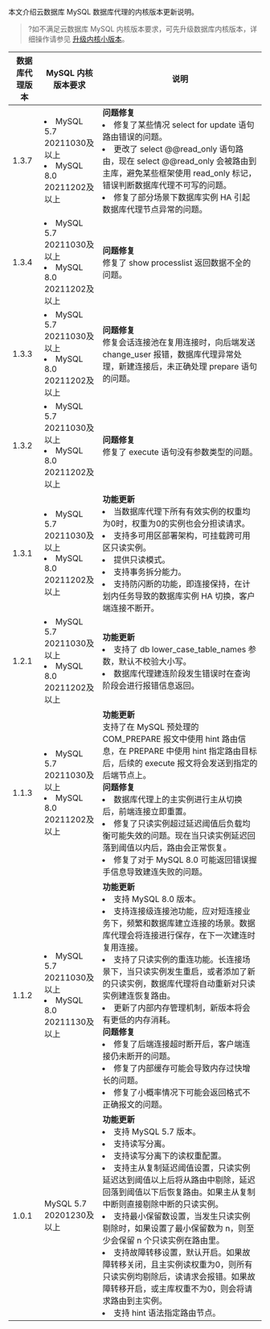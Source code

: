 ﻿本文介绍云数据库 MySQL 数据库代理的内核版本更新说明。
>?如不满足云数据库 MySQL 内核版本要求，可先升级数据库内核版本，详细操作请参见 [升级内核小版本](https://intl.cloud.tencent.com/document/product/236/36816)。
>
<table>
<thead>
<tr>
<th>数据库代理版本</th>
<th>MySQL 内核版本要求</th>
<th>说明</th>
</tr>
</thead>
<tbody>
<tr>
<td>1.3.7</td>
<td><li>MySQL 5.7 20211030及以上</li><li>MySQL 8.0 20211202及以上</li></td>
<td><strong>问题修复</strong><li>修复了某些情况 select for update 语句路由错误的问题。</li><li>更改了 select @@read_only 语句路由，现在 select @@read_only 会被路由到主库，避免某些框架使用 read_only 标记，错误判断数据库代理不可写的问题。</li><li>修复了部分场景下数据库实例 HA 引起数据库代理节点异常的问题。</li></td>
</tr>
<tr>
<td>1.3.4</td>
<td><li>MySQL 5.7 20211030及以上</li><li>MySQL 8.0 20211202及以上</li></td>
<td><strong>问题修复</strong><br>修复了 show processlist 返回数据不全的问题。</td>
</tr>
<tr>
<td>1.3.3</td>
<td><li>MySQL 5.7 20211030及以上</li><li>MySQL 8.0 20211202及以上</li></td>
<td><strong>问题修复</strong><br>修复会话连接池在复用连接时，向后端发送 change_user 报错，数据库代理异常处理，新建连接后，未正确处理 prepare 语句的问题。</td>
</tr>
<tr>
<td>1.3.2</td>
<td><li>MySQL 5.7 20211030及以上</li><li>MySQL 8.0 20211202及以上</li></td>
<td><strong>问题修复</strong><br>修复了 execute 语句没有参数类型的问题。</td>
</tr>
<tr>
<td>1.3.1</td>
<td><li>MySQL 5.7 20211030及以上</li><li>MySQL 8.0 20211202及以上</li></td>
<td><strong>功能更新</strong><li>当数据库代理下所有有效实例的权重均为0时，权重为0的实例也会分担读请求。</li><li>支持多可用区部署架构，可挂载跨可用区只读实例。</li><li>提供只读模式。</li><li>支持事务拆分能力。</li><li>支持防闪断的功能，即连接保持，在计划内任务导致的数据库实例 HA 切换，客户端连接不断开。</li></td>
</tr>
<tr>
<td>1.2.1</td>
<td><li>MySQL 5.7 20211030及以上</li><li>MySQL 8.0 20211202及以上</li></td>
<td><strong>功能更新</strong><li>支持了 db lower_case_table_names 参数，默认不校验大小写。</li><li>数据库代理建连阶段发生错误时在查询阶段会进行报错信息返回。</li></td>
</tr>
<tr>
<td>1.1.3</td>
<td><li>MySQL 5.7 20211030及以上</li><li>MySQL 8.0 20211202及以上</li></td>
<td><strong>功能更新</strong><br>支持了在 MySQL 预处理的 COM_PREPARE 报文中使用 hint 路由信息，在 PREPARE 中使用 hint 指定路由目标后，后续的 execute 报文将会发送到指定的后端节点上。<br><strong>问题修复</strong><li>数据库代理上的主实例进行主从切换后，前端连接立即重置。</li><li>修复了只读实例超过延迟阈值后负载均衡可能失效的问题。现在当只读实例延迟回落到阈值以内后，路由会正常恢复。</li><li>修复了对于 MySQL  8.0 可能返回错误握手信息导致建连失败的问题。</li></td>
</tr>
<tr>
<td>1.1.2</td>
<td><li>MySQL 5.7 20211030及以上</li><li>MySQL 8.0 20211130及以上</li></td>
<td><strong>功能更新</strong><li>支持 MySQL 8.0 版本。</li><li>支持连接级连接池功能，应对短连接业务下，频繁和数据库建立连接的场景。数据库代理会将连接进行保存，在下一次建连时复用连接。</li><li>支持了只读实例的重连功能。长连接场景下，当只读实例发生重启，或者添加了新的只读实例，数据库代理将自动重新对只读实例建连恢复路由。</li><li>更新了内部内存管理机制，新版本将会有更低的内存消耗。<br><strong>问题修复</strong></li><li>修复了后端连接超时断开后，客户端连接仍未断开的问题。</li><li>修复了内部缓存可能会导致内存过快增长的问题。</li><li>修复了小概率情况下可能会返回格式不正确报文的问题。</li></td>
</tr>
<tr>
<td>1.0.1</td>
<td>MySQL 5.7 20201230及以上</td>
<td><strong>功能更新</strong><li>支持 MySQL 5.7 版本。</li><li>支持读写分离。</li><li>支持读写分离下的读权重配置。</li><li>支持主从复制延迟阈值设置，只读实例延迟达到阈值以上后将从路由中剔除，延迟回落到阈值以下后恢复路由。如果主从复制中断则直接剔除中断的只读实例。</li><li>支持最小保留数设置，当发生只读实例剔除时，如果设置了最小保留数为 n，则至少会保留 n 个只读实例在路由里。</li><li>支持故障转移设置，默认开启。如果故障转移关闭，且主实例读权重为0，则所有只读实例均剔除后，读请求会报错。如果故障转移开启，或主库权重不为0，则会将请求路由到主实例。</li><li>支持 hint 语法指定路由节点。</li></td>
</tr>
</tbody></table>